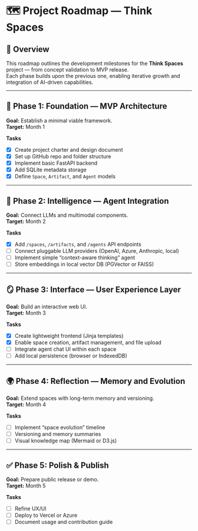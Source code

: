 # 🗺️ Project Roadmap — Think Spaces

## 🎯 Overview
This roadmap outlines the development milestones for the **Think Spaces** project — from concept validation to MVP release.  
Each phase builds upon the previous one, enabling iterative growth and integration of AI-driven capabilities.

---

## 🧩 Phase 1: Foundation — MVP Architecture
**Goal:** Establish a minimal viable framework.  
**Target:** Month 1  

**Tasks**
- [x] Create project charter and design document  
- [x] Set up GitHub repo and folder structure  
- [x] Implement basic FastAPI backend  
- [x] Add SQLite metadata storage  
- [x] Define `Space`, `Artifact`, and `Agent` models

---

## 🧠 Phase 2: Intelligence — Agent Integration
**Goal:** Connect LLMs and multimodal components.  
**Target:** Month 2  

**Tasks**
- [x] Add `/spaces`, `/artifacts`, and `/agents` API endpoints  
- [ ] Connect pluggable LLM providers (OpenAI, Azure, Anthropic, local)  
- [ ] Implement simple “context-aware thinking” agent  
- [ ] Store embeddings in local vector DB (PGVector or FAISS)

---

## 🪞 Phase 3: Interface — User Experience Layer
**Goal:** Build an interactive web UI.  
**Target:** Month 3  

**Tasks**
- [x] Create lightweight frontend (Jinja templates)  
- [x] Enable space creation, artifact management, and file upload  
- [ ] Integrate agent chat UI within each space  
- [ ] Add local persistence (browser or IndexedDB)

---

## 🌍 Phase 4: Reflection — Memory and Evolution
**Goal:** Extend spaces with long-term memory and versioning.  
**Target:** Month 4  

**Tasks**
- [ ] Implement “space evolution” timeline  
- [ ] Versioning and memory summaries  
- [ ] Visual knowledge map (Mermaid or D3.js)  

---

## ✅ Phase 5: Polish & Publish
**Goal:** Prepare public release or demo.  
**Target:** Month 5  

**Tasks**
- [ ] Refine UX/UI  
- [ ] Deploy to Vercel or Azure  
- [ ] Document usage and contribution guide  
